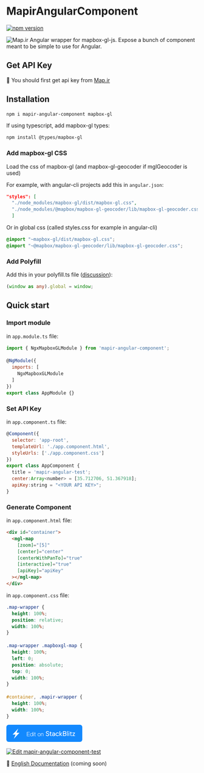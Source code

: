 # MapirAngularComponent
[![npm version](https://badge.fury.io/js/mapir-angular-component.svg)](https://www.npmjs.com/package/mapir-angular-component)

![Map.ir](https://map.ir/css/images/mapir-logo.png) Angular wrapper for mapbox-gl-js. Expose a bunch of component meant to be simple to use for Angular.

## Get API Key
🔑 You should first get api key from [Map.ir](https://corp.map.ir/registration/)

## Installation

```bash
npm i mapir-angular-component mapbox-gl
```

If using typescript, add mapbox-gl types:

```bash
npm install @types/mapbox-gl
```

### Add mapbox-gl CSS

Load the css of mapbox-gl (and mapbox-gl-geocoder if mglGeocoder is used)

For example, with angular-cli projects add this in `angular.json`:

```json
"styles": [
  "./node_modules/mapbox-gl/dist/mapbox-gl.css",
  "./node_modules/@mapbox/mapbox-gl-geocoder/lib/mapbox-gl-geocoder.css"
  ]
```
Or in global css (called styles.css for example in angular-cli)

```css
@import "~mapbox-gl/dist/mapbox-gl.css";
@import "~@mapbox/mapbox-gl-geocoder/lib/mapbox-gl-geocoder.css";
```

### Add Polyfill

Add this in your polyfill.ts file ([discussion](https://github.com/Wykks/ngx-mapbox-gl/issues/136#issuecomment-496224634)):

```ts
(window as any).global = window;
```

## Quick start 

### Import module

in `app.module.ts` file:

```js
import { NgxMapboxGLModule } from 'mapir-angular-component';

@NgModule({
  imports: [
    NgxMapboxGLModule
  ]
})
export class AppModule {}
```

### Set API Key

in `app.component.ts` file:

```js
@Component({
  selector: 'app-root',
  templateUrl: './app.component.html',
  styleUrls: ['./app.component.css']
})
export class AppComponent {
  title = 'mapir-angular-test';
  center:Array<number> = [35.712706, 51.367918];
  apiKey:string = "<YOUR API KEY>";
}
```

### Generate Component

in `app.component.html` file:

```html
<div id="container">
  <mgl-map
    [zoom]="[5]"
    [center]="center"
    [centerWithPanTo]="true"
    [interactive]="true"
    [apiKey]="apiKey"
  ></mgl-map>
</div>
```

in `app.component.css` file:

```css
.map-wrapper {
  height: 100%;
  position: relative;
  width: 100%;
}

.map-wrapper .mapboxgl-map {
  height: 100%;
  left: 0;
  position: absolute;
  top: 0;
  width: 100%;
}

#container, .mapir-wrapper {
  height: 100%;
  width: 100%;
}
```



[![Edit stackblitz](./assets/stackblitz.png)](https://stackblitz.com/edit/mapir-angular-component-test)

[![Edit mapir-angular-component-test](https://codesandbox.io/static/img/play-codesandbox.svg)](https://codesandbox.io/s/vibrant-sound-obw3p?fontsize=14&hidenavigation=1&theme=dark)

📖 [English Documentation](https://github.com/map-ir/mapir-angular-component/wiki/Documentation) (coming soon)
